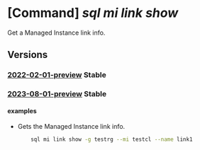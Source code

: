 # [Command] _sql mi link show_

Get a Managed Instance link info.

## Versions

### [2022-02-01-preview](/Resources/mgmt-plane/L3N1YnNjcmlwdGlvbnMve30vcmVzb3VyY2Vncm91cHMve30vcHJvdmlkZXJzL21pY3Jvc29mdC5zcWwvbWFuYWdlZGluc3RhbmNlcy97fS9kaXN0cmlidXRlZGF2YWlsYWJpbGl0eWdyb3Vwcy97fQ==/2022-02-01-preview.xml) **Stable**

<!-- mgmt-plane /subscriptions/{}/resourcegroups/{}/providers/microsoft.sql/managedinstances/{}/distributedavailabilitygroups/{} 2022-02-01-preview -->

### [2023-08-01-preview](/Resources/mgmt-plane/L3N1YnNjcmlwdGlvbnMve30vcmVzb3VyY2Vncm91cHMve30vcHJvdmlkZXJzL21pY3Jvc29mdC5zcWwvbWFuYWdlZGluc3RhbmNlcy97fS9kaXN0cmlidXRlZGF2YWlsYWJpbGl0eWdyb3Vwcy97fQ==/2023-08-01-preview.xml) **Stable**

<!-- mgmt-plane /subscriptions/{}/resourcegroups/{}/providers/microsoft.sql/managedinstances/{}/distributedavailabilitygroups/{} 2023-08-01-preview -->

#### examples

- Gets the Managed Instance link info.
    ```bash
        sql mi link show -g testrg --mi testcl --name link1
    ```
